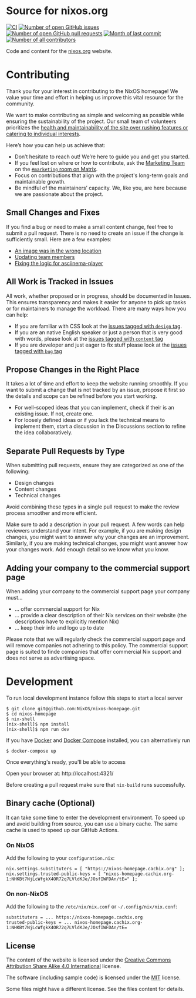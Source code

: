 # Source for nixos.org

[![CI](https://github.com/NixOS/nixos-homepage/actions/workflows/ci.yml/badge.svg)](https://github.com/NixOS/nixos-homepage/actions/workflows/ci.yml)
[![Number of open GitHub issues](https://img.shields.io/github/issues/nixos/nixos-homepage?style=flat&color=red)](https://github.com/nixos/nixos-homepage/issues)
[![Number of open GitHub pull requests](https://img.shields.io/github/issues-pr/nixos/nixos-homepage?style=flat&color=blue)](https://github.com/nixos/nixos-homepage/pulls)
[![Month of last commit](https://img.shields.io/github/last-commit/NixOS/nixos-homepage?style=flat)](https://github.com/NixOS/nixos-homepage/commits/main)
[![Number of all contributors](https://img.shields.io/badge/all_contributors-10-orange.svg?style=flat)](https://github.com/nixos/nixos-homepage#how-to-help)

Code and content for the [nixos.org](https://nixos.org) website.

# Contributing

Thank you for your interest in contributing to the NixOS homepage!
We value your time and effort in helping us improve this vital resource for the community.

We want to make contributing as simple and welcoming as possible while ensuring the sustainability of the project.
Our small team of volunteers prioritizes the [health and maintainability of the site over rushing features or catering to individual interests](https://github.com/NixOS/org/blob/main/doc/values.md).

Here’s how you can help us achieve that:

- Don’t hesitate to reach out! We’re here to guide you and get you started.
- If you feel lost on where or how to contribute, ask the [Marketing Team](https://nixos.org/community/teams/marketing.html) on the [`#marketing` room on Matrix](https://matrix.to/#/#marketing:nixos.org).
- Focus on contributions that align with the project's long-term goals and maintainable growth.
- Be mindful of the maintainers’ capacity. We, like you, are here because we are passionate about the project.

## Small Changes and Fixes

If you find a bug or need to make a small content change, feel free to submit a pull request.
There is no need to create an issue if the change is sufficiently small.
Here are a few examples:

- [An image was in the wrong location](https://github.com/NixOS/nixos-homepage/pull/1630)
- [Updating team members](https://github.com/NixOS/nixos-homepage/pull/1636)
- [Fixing the logic for asciinema-player](https://github.com/NixOS/nixos-homepage/pull/1597)

## All Work is Tracked in Issues

All work, whether proposed or in progress, should be documented in Issues.
This ensures transparency and makes it easier for anyone to pick up tasks or for maintainers to manage the workload.
There are many ways how you can help:

- If you are familiar with CSS look at the [issues tagged with `design` tag](https://github.com/NixOS/nixos-homepage/issues?q=is%3Aissue+is%3Aopen+label%3Adesign).
- If you are an native English speaker or just a person that is very good with words, please look at the [issues tagged with `content` tag](https://github.com/NixOS/nixos-homepage/issues?q=is%3Aissue+is%3Aopen+label%3Acontent)
- If you are developer and just eager to fix stuff please look at the [issues tagged with `bug` tag](https://github.com/NixOS/nixos-homepage/issues?q=is%3Aissue+is%3Aopen+label%3Abug)

## Propose Changes in the Right Place

It takes a lot of time and effort to keep the website running smoothly.
If you want to submit a change that is not tracked by an issue, propose it first so the details and scope can be refined before you start working.

- For well-scoped ideas that you can implement, check if their is an existing issue. If not, create one.
- For loosely defined ideas or if you lack the technical means to implement them, start a discussion in the Discussions section to refine the idea collaboratively.

## Separate Pull Requests by Type

When submitting pull requests, ensure they are categorized as one of the following:

- Design changes
- Content changes
- Technical changes

Avoid combining these types in a single pull request to make the review process smoother and more efficient.

Make sure to add a description in your pull request.
A few words can help reviewers understand your intent.
For example, if you are making design changes, you might want to answer why your changes are an improvement.
Similarly, if you are making technical changes, you might want answer how your changes work.
Add enough detail so we know what you know.

## Adding your company to the commercial support page
When adding your company to the commercial support page your company must...

- ... offer commercial support for Nix
- ... provide a clear description of their Nix services on their website (the descriptions have to explicitly mention Nix)
- ... keep their info and logo up to date

Please note that we will regularly check the commercial support page and will remove companies not adhering to this policy. The commercial support page is suited to finde companies that offer commercial Nix support and does not serve as advertising space.

# Development

To run local development instance follow this steps to start a local server

    $ git clone git@github.com:NixOS/nixos-homepage.git
    $ cd nixos-homepage
    $ nix-shell
    [nix-shell]$ npm install
    [nix-shell]$ npm run dev

If you have [Docker] and [Docker Compose] installed, you can alternatively run

    $ docker-compose up

Once everything's ready, you'll be able to access

Open your browser at: http://localhost:4321/

Before creating a pull request make sure that `nix-build` runs successfully.

[Docker]: https://docs.docker.com/get-docker/
[Docker Compose]: https://docs.docker.com/compose/install/

## Binary cache (Optional)

It can take some time to enter the development environment. To speed up and avoid building from source, you can use a binary cache. The same cache is used to speed up our GitHub Actions.

### On NixOS

Add the following to your `configuration.nix`:

```
nix.settings.substituters = [ "https://nixos-homepage.cachix.org" ];
nix.settings.trusted-public-keys = [ "nixos-homepage.cachix.org-1:NHKBt7NjLcWfgkX4OR72q7LVldKJe/JOsfIWFDAn/tE=" ];
```

### On non-NixOS

Add the following to the `/etc/nix/nix.conf` or `~/.config/nix/nix.conf`:

```
substituters = ... https://nixos-homepage.cachix.org
trusted-public-keys = ... nixos-homepage.cachix.org-1:NHKBt7NjLcWfgkX4OR72q7LVldKJe/JOsfIWFDAn/tE=
```

## License

The content of the website is licensed under the [Creative Commons Attribution Share Alike 4.0 International](LICENSES/CC-BY-SA-4.0.txt) license.

The software (including sample code) is licensed under the [MIT](LICENSES/MIT.txt) license.

Some files might have a different license. See the files content for details.
